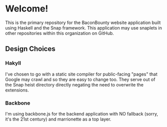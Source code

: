 # Welcome!
This is the primary repository for the BaconBounty website application built using Haskell and the Snap framework. This
application may use snaplets in other repositories within this organization on GitHub.

## Design Choices

### Hakyll
I've chosen to go with a static site compiler for public-facing "pages" that Google may crawl and so they are easy to
change too. They serve out of the Snap heist directory directly negating the need to overwrite the extensions.

### Backbone
I'm using backbone.js for the backend application with NO fallback (sorry, it's the 21st century) and marrionette as a
top layer.

